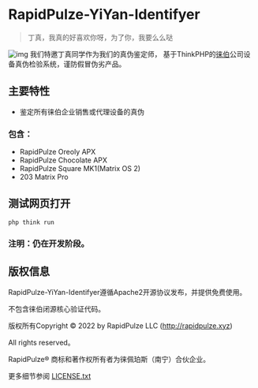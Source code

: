 RapidPulze-YiYan-Identifyer
===============

> 丁真，我真的好喜欢你呀，为了你，我要么么哒

![img](https://img.duotegame.com/article/contents/2022/01/20/small_20220120110905200.jpg)
我们特邀丁真同学作为我们的真伪鉴定师，
基于ThinkPHP的[徕伯](http://www.rapidpulze.xyz/)公司设备真伪检验系统，谨防假冒伪劣产品。

## 主要特性

* 鉴定所有徕伯企业销售或代理设备的真伪
### 包含：
* RapidPulze Oreoly APX
* RapidPulze Chocolate APX
* RapidPulze Square MK1(Matrix OS 2)
* 203 Matrix Pro

## 测试网页打开

~~~
php think run
~~~

### 注明：仍在开发阶段。

## 版权信息

RapidPulze-YiYan-Identifyer遵循Apache2开源协议发布，并提供免费使用。

不包含徕伯闭源核心验证代码。

版权所有Copyright © 2022 by RapidPulze LLC (http://rapidpulze.xyz)

All rights reserved。

RapidPulze® 商标和著作权所有者为徕佩珀斯（南宁）合伙企业。

更多细节参阅 [LICENSE.txt](LICENSE.txt)
